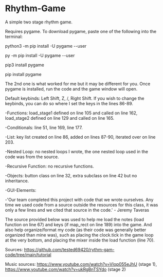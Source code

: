 # Rhythm-Game
A simple two stage rhythm game.


Requires pygame. To download pygame, paste one of the following into the terminal:

python3 -m pip install -U pygame --user

py -m pip install -U pygame --user

pip3 install pygame

pip install pygame



The 2nd one is what worked for me but it may be different for you. Once pygame is installed, run the code and the game window will open.

Default keybinds: Left Shift, Z, /, Right Shift.
If you wish to change the keybinds, you can do so where I set the keys in the lines 86-89.

-Functions: load_stage1 defined on line 105 and called on line 162, load_stage2 defined on line 129 and called on line 165.

-Conditionals: line 51, line 169, line 177.

-List: key list created on line 86, added on lines 87-90, iterated over on line 203.

-Nested Loop: no nested loops I wrote, the one nested loop used in the code was from the source.

-Recursive Function: no recursive functions.

-Objects: button class on line 32, extra subclass on line 42 but no inheritance.

-GUI-Elements: 

-'Our team completed this project with code that we wrote ourselves. Any time we used code from a source outside the resources for this class, it was only a few lines and we cited that source in the code.' - Jeremy Taveras

The source provided below was used to help me load the notes (load function on line 67) and keys (if map_rect on line 189) into the game. And also help organize/format my code (as their code was generally better organized than mine was), such as placing the clock.tick in the game loop at the very bottom, and placing the mixer inside the load function (line 70).

Sources: https://github.com/tested69420/rythm-gam-code/tree/main/tutorial

Music sources: https://www.youtube.com/watch?v=VIop055eJhU (stage 1), https://www.youtube.com/watch?v=ukRgBnTSYdo (stage 2)
